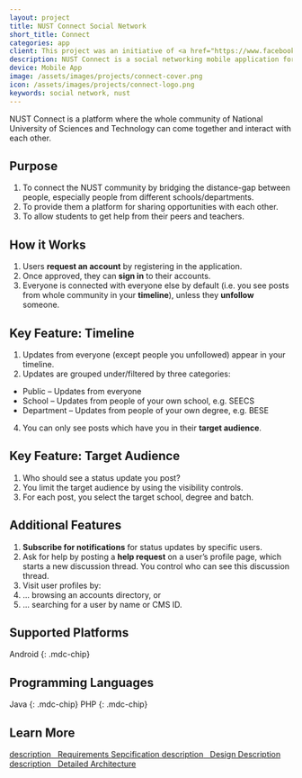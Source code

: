 ```yaml
---
layout: project
title: NUST Connect Social Network
short_title: Connect
categories: app
client: This project was an initiative of <a href="https://www.facebook.com/NEC.NUST/" rel="noopener" target="_blank">NUST Entrepreneurs Club</a>, where I was the project manager and headed the development team.
description: NUST Connect is a social networking mobile application for the community of NUST university.
device: Mobile App
image: /assets/images/projects/connect-cover.png
icon: /assets/images/projects/connect-logo.png
keywords: social network, nust
---
```


NUST Connect is a platform where the whole community of National University of Sciences and Technology can come together and interact with each other.

## Purpose

1. To connect the NUST community by bridging the distance-gap between people, especially people from different schools/departments.
2. To provide them a platform for sharing opportunities with each other.
3. To allow students to get help from their peers and teachers.

## How it Works

1. Users <b>request an account</b> by registering in the application.
2. Once approved, they can <b>sign in</b> to their accounts.
3. Everyone is connected with everyone else by default (i.e. you see posts from whole community in your <b>timeline</b>), unless they <b>unfollow</b> someone.

## Key Feature: Timeline

1. Updates from everyone (except people you unfollowed) appear in your timeline.
2. Updates are grouped under/filtered by three categories:
  - Public – Updates from everyone</li>
  - School – Updates from people of your own school, e.g. SEECS
  - Department – Updates from people of your own degree, e.g. BESE
4. You can only see posts which have you in their <b>target audience</b>.

## Key Feature: Target Audience

1. Who should see a status update you post?
2. You limit the target audience by using the visibility controls.
3. For each post, you select the target school, degree and batch.

## Additional Features

1. <b>Subscribe for notifications</b> for status updates by specific users.
2. Ask for help by posting a <b>help request</b> on a user’s profile page, which starts a new discussion thread. You
   control who can see this discussion thread.
3. Visit user profiles by:
1. ... browsing an accounts directory, or
2. ... searching for a user by name or CMS ID.

## Supported Platforms

Android
{: .mdc-chip}

## Programming Languages

Java
{: .mdc-chip}
PHP
{: .mdc-chip}

## Learn More

<a class="mdc-button" href="/assets/projects/connect/SRS_v1.3.pdf">
  <span class="mdc-button__ripple"></span>
  <span class="mdc-button__label">
    <span class="material-icons">description</span>
    &nbsp; Requirements Sepcification
  </span>
  <span class="mdc-button__touch"></span>
</a>
<a class="mdc-button" href="/assets/projects/connect/SDD_v1.0.pdf">
  <span class="mdc-button__ripple"></span>
  <span class="mdc-button__label">
    <span class="material-icons">description</span>
    &nbsp; Design Description
  </span>
  <span class="mdc-button__touch"></span>
</a>
<a class="mdc-button" href="/assets/projects/connect/SysArch_v1.0.pdf">
  <span class="mdc-button__ripple"></span>
  <span class="mdc-button__label">
    <span class="material-icons">description</span>
    &nbsp; Detailed Architecture
  </span>
  <span class="mdc-button__touch"></span>
</a>
